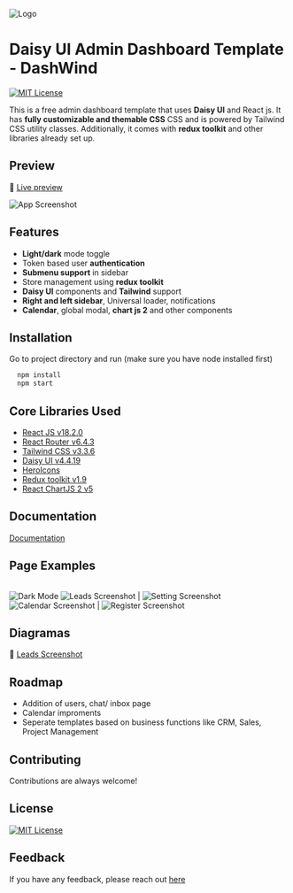 
![Logo](https://ik.imagekit.io/vu5t8xb15vzcx/tr:h-100/android-chrome-512x512_EiumvYoXeA.png?ik-sdk-version=javascript-1.4.3&updatedAt=1669548997842)

# Daisy UI Admin Dashboard Template - DashWind 
[![MIT License](https://img.shields.io/badge/License-MIT-green.svg)](https://choosealicense.com/licenses/mit/)

This is a free admin dashboard template that uses **Daisy UI** and React js. It has **fully customizable and themable CSS**  CSS and is powered by Tailwind CSS utility classes. Additionally, it comes with **redux toolkit** and other libraries already set up.


## Preview

🚀 [Live preview](https://tailwind-dashboard-template-dashwind.vercel.app/)


![App Screenshot](https://ik.imagekit.io/vu5t8xb15vzcx/tr:h-600/Screenshot_2023-05-09_at_12.57.37_PM_z94SiShUDS.png?updatedAt=1683617550144)



## Features

- **Light/dark** mode toggle
- Token based user **authentication**
- **Submenu support** in sidebar
- Store management using **redux toolkit**
- **Daisy UI** components and **Tailwind** support
- **Right and left sidebar**, Universal loader, notifications
- **Calendar**, global modal, **chart js 2**  and other components


## Installation

Go to project directory and run (make sure you have node installed first)

```bash
  npm install
  npm start
```
    
## Core Libraries Used

- [React JS v18.2.0](https://reactjs.org/)
- [React Router v6.4.3](https://reactrouter.com/en/main)
- [Tailwind CSS v3.3.6](https://tailwindcss.com/)
- [Daisy UI v4.4.19](https://daisyui.com/)
- [HeroIcons](https://heroicons.com/)
- [Redux toolkit v1.9](https://redux-toolkit.js.org/)
- [React ChartJS 2 v5](https://react-chartjs-2.js.org/)

## Documentation

[Documentation](https://tailwind-dashboard-template-dashwind.vercel.app/documentation)

## Page Examples

|                          |                               |
:-------------------------:|:-------------------------:
![Dark Mode](https://ik.imagekit.io/vu5t8xb15vzcx/tr:h-600/Screenshot_2023-05-09_at_12.57.37_PM_z94SiShUDS.png?updatedAt=1683617550144)
![Leads Screenshot](https://i.imgur.com/o2G9hrx.png) | ![Setting Screenshot](https://ik.imagekit.io/vu5t8xb15vzcx/Screenshot_2023-01-20_at_12.43.25_PM_xZBThuZdU.png?ik-sdk-version=javascript-1.4.3&updatedAt=1674198832089) 
![Calendar Screenshot](https://ik.imagekit.io/vu5t8xb15vzcx/Screenshot_2023-05-09_at_1.02.03_PM_pObZm43gl.png?updatedAt=1683617549958) | ![Register Screenshot](https://ik.imagekit.io/vu5t8xb15vzcx/Screenshot_2023-01-20_at_12.43.00_PM_1fkpMRG90.png?ik-sdk-version=javascript-1.4.3&updatedAt=1674198831908)





## Diagramas

🚀 [Leads Screenshot](https://i.imgur.com/o2G9hrx.png) 


## Roadmap

- Addition of users, chat/ inbox page
- Calendar improments
- Seperate templates based on business functions like CRM, Sales, Project Management


## Contributing

Contributions are always welcome!

## License

[![MIT License](https://img.shields.io/badge/License-MIT-green.svg)](https://choosealicense.com/licenses/mit/)


## Feedback

If you have any feedback, please reach out [here](https://forms.gle/8G7PsvQp8X1Swcf29)



